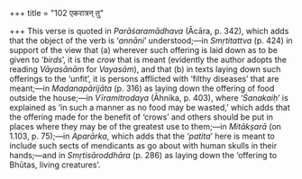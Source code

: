 +++
title = "102 एकरात्रन् तु"

+++
This verse is quoted in *Parāśaramādhava* (Ācāra, p. 342), which adds
that the object of the verb is ‘*annāni*’ understood;—in *Smṛtitattva*
(p. 424) in support of the view that (a) wherever such offering is laid
down as to be given to ‘*birds*’, it is the *crow* that is meant
(evidently the author adopts the reading *Vāyasānām* for *Vayasām*), and
that (b) in texts laying down such offerings to the ‘unfit’, it is
persons afflicted with ‘filthy diseases’ that are meant;—in
*Madanapārijāta* (p. 316) as laying down the offering of food outside
the house;—in *Vīramitrodaya* (Āhnika, p. 403), where ‘*Śanakaiḥ*’ is
explained as ‘in such a manner as no food may be wasted,’ which adds
that the offering made for the benefit of ‘crows’ and others should be
put in places where they may be of the greatest use to them;—in
*Mitākṣarā* (on 1.103, p. 75);—in *Aparārka*, which adds that the
‘*patita*’ here is meant to include such sects of mendicants as go about
with human skulls in their hands;—and in *Smṛtisāroddhāra* (p. 286) as
laying down the ‘offering to Bhūtas, living creatures’.


